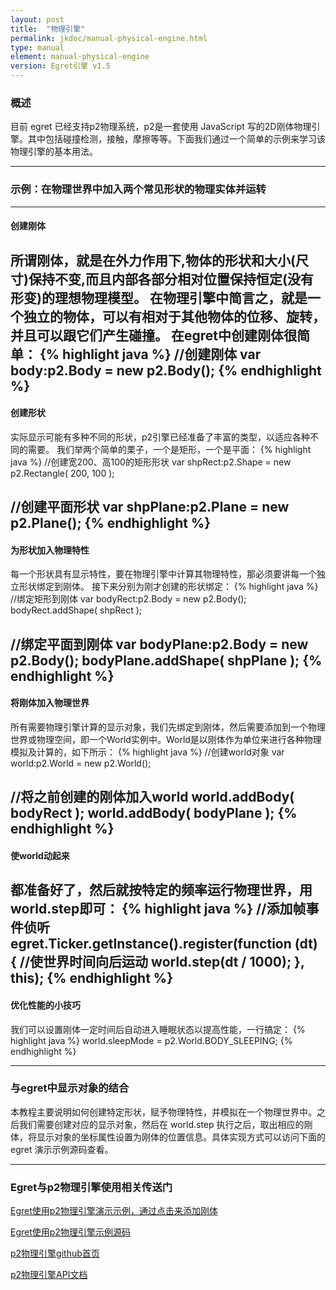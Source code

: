 ```yaml
---
layout: post
title:  "物理引擎"
permalink: jkdoc/manual-physical-engine.html
type: manual
element: manual-physical-engine
version: Egret引擎 v1.5
---
```



### 概述

目前 egret 已经支持p2物理系统，p2是一套使用 JavaScript 写的2D刚体物理引擎。其中包括碰撞检测，接触，摩擦等等。下面我们通过一个简单的示例来学习该物理引擎的基本用法。

------


### 示例：在物理世界中加入两个常见形状的物理实体并运转
------
#### 创建刚体
所谓刚体，就是在外力作用下,物体的形状和大小(尺寸)保持不变,而且内部各部分相对位置保持恒定(没有形变)的理想物理模型。
在物理引擎中简言之，就是一个独立的物体，可以有相对于其他物体的位移、旋转，并且可以跟它们产生碰撞。
在egret中创建刚体很简单：
{% highlight java %}
//创建刚体
var body:p2.Body = new p2.Body();
{% endhighlight %}
------


#### 创建形状
实际显示可能有多种不同的形状，p2引擎已经准备了丰富的类型，以适应各种不同的需要。
我们举两个简单的栗子，一个是矩形，一个是平面：
{% highlight java %}
//创建宽200、高100的矩形形状
var shpRect:p2.Shape = new p2.Rectangle( 200, 100 );

//创建平面形状
var shpPlane:p2.Plane = new p2.Plane();
{% endhighlight %}
------


#### 为形状加入物理特性
每一个形状具有显示特性，要在物理引擎中计算其物理特性，那必须要讲每一个独立形状绑定到刚体。
接下来分别为刚才创建的形状绑定：
{% highlight java %}
//绑定矩形到刚体
var bodyRect:p2.Body = new p2.Body();
bodyRect.addShape( shpRect );

//绑定平面到刚体
var bodyPlane:p2.Body = new p2.Body();
bodyPlane.addShape( shpPlane );
{% endhighlight %}
------


#### 将刚体加入物理世界
所有需要物理引擎计算的显示对象，我们先绑定到刚体，然后需要添加到一个物理世界或物理空间，即一个World实例中。World是以刚体作为单位来进行各种物理模拟及计算的，如下所示：
{% highlight java %}
//创建world对象
var world:p2.World = new p2.World();

//将之前创建的刚体加入world
world.addBody( bodyRect );
world.addBody( bodyPlane );
{% endhighlight %}
------


#### 使world动起来
都准备好了，然后就按特定的频率运行物理世界，用world.step即可：
{% highlight java %}
//添加帧事件侦听
egret.Ticker.getInstance().register(function (dt) {
	//使世界时间向后运动
	world.step(dt / 1000);
}, this);
{% endhighlight %}
------


#### 优化性能的小技巧
我们可以设置刚体一定时间后自动进入睡眠状态以提高性能，一行搞定：
{% highlight java %}
world.sleepMode = p2.World.BODY_SLEEPING;
{% endhighlight %}

-----

### 与egret中显示对象的结合

本教程主要说明如何创建特定形状，赋予物理特性，并模拟在一个物理世界中。之后我们需要创建对应的显示对象，然后在 world.step 执行之后，取出相应的刚体，将显示对象的坐标属性设置为刚体的位置信息。具体实现方式可以访问下面的 egret 演示示例源码查看。

-----

### Egret与p2物理引擎使用相关传送门

<a href="http://static.egret-labs.org/egret-game/example/html5/physics" target="_blank">Egret使用p2物理引擎演示示例，通过点击来添加刚体</a> 

<a href="https://github.com/egret-labs/egret-game-library/tree/master/physics" target="_blank">Egret使用p2物理引擎示例源码</a>

<a href="https://github.com/schteppe/p2.js" target="_blank">p2物理引擎github首页</a>

<a href="http://schteppe.github.io/p2.js/docs/" target="_blank">p2物理引擎API文档</a>


